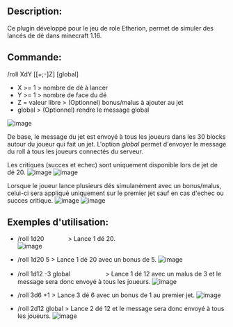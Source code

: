 ## Description:

Ce plugin développé pour le jeu de role Etherion, permet de simuler des lancés de dé dans minecraft 1.16.



## Commande:

/roll XdY [[+;-]Z] [global]

- X >= 1 > nombre de dé à lancer
- Y >= 1 > nombre de face du dé     		        
- Z = valeur libre > (Optionnel) bonus/malus à ajouter au jet
- global > (Optionnel) rendre le message global

![image](https://github.com/DamienEvrard/DiceRollerPluginMinecraft/assets/55134961/afb32531-0e15-4c96-8eef-7d9f2a21cefd)

De base, le message du jet est envoyé à tous les joueurs dans les 30 blocks autour du joueur qui fait un jet.
L'option _global_ permet d'envoyer le message du roll à tous les joueurs connectés du serveur.

Les critiques (succes et echec) sont uniquement disponible lors de jet de dé 20.
![image](https://github.com/DamienEvrard/DiceRollerPluginMinecraft/assets/55134961/2a70fb64-2741-4d76-b0a0-051472657020)
![image](https://github.com/DamienEvrard/DiceRollerPluginMinecraft/assets/55134961/66d81c15-b77f-40cb-86ad-5e27f7121ec3)

Lorsque le joueur lance plusieurs dés simulanément avec un bonus/malus, celui-ci sera appliqué uniquement sur le premier jet sauf en cas d'echec ou succes critique.
![image](https://github.com/DamienEvrard/DiceRollerPluginMinecraft/assets/55134961/b2472610-7af2-4484-8f1b-9161abcaafdf)
![image](https://github.com/DamienEvrard/DiceRollerPluginMinecraft/assets/55134961/92f8d5b1-7257-4c65-8484-6922545c39bb)


## Exemples d'utilisation:

- /roll 1d20‎ ‎ ‎ ‎ ‎ ‎ ‎ ‎ ‎ ‎ ‎ ‎ ‎ ‎ > Lance 1 dé 20.\
![image](https://github.com/DamienEvrard/DiceRollerPluginMinecraft/assets/55134961/35d6efef-edc2-4c3b-90e8-c54dadaa169f)

- /roll 1d20 5            > Lance 1 dé 20 avec un bonus de 5.
![image](https://github.com/DamienEvrard/DiceRollerPluginMinecraft/assets/55134961/28473eea-7688-4e67-b3f1-0579f794c175)

- /roll 1d12 -3 globalㅤㅤㅤㅤㅤㅤ    > Lance 1 dé 12 avec un malus de 3 et le message sera donc envoyé à tous les joueurs.
![image](https://github.com/DamienEvrard/DiceRollerPluginMinecraft/assets/55134961/86bd52d4-be19-47c4-9338-30fa8ccd109c)
 
- /roll 3d6 +1            > Lance 3 dé 6 avec un bonus de 1 au premier jet.
![image](https://github.com/DamienEvrard/DiceRollerPluginMinecraft/assets/55134961/aa9cb105-d2b8-47ef-a3af-83ee3dd0c371)

- /roll 2d12 global       > Lance 2 dé 12 et le message sera donc envoyé à tous les joueurs.
![image](https://github.com/DamienEvrard/DiceRollerPluginMinecraft/assets/55134961/2403def7-8f30-41f7-8a8e-8b80c964aa6b)
